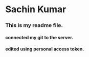 # Sachin Kumar
### This is my readme file.
#### connected my git to the server.
#### edited using personal access token.
